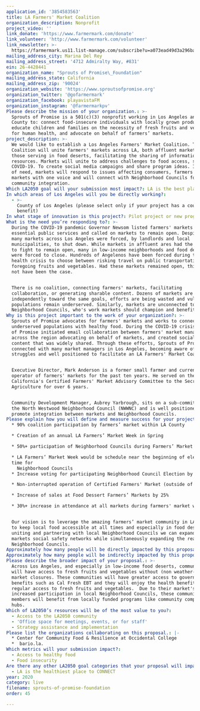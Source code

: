 ```yaml
---
application_id: '3854583563'
title: LA Farmers' Market Coalition
organization_description: Nonprofit
project_video: ''
link_donate: 'https://www.farmermark.com/donate'
link_volunteer: 'http://www.farmermark.com/volunteer'
link_newsletter: >-
  https://farmermark.us11.list-manage.com/subscribe?u=a073ead49d3a296bae9397304&id=da59a90966
mailing_address_city: Marina Del Rey
mailing_address_street: '4712 Admiralty Way, #831'
ein: 26-4428441
organization_name: "Sprouts of Promise\_Foundation"
mailing_address_state: California
mailing_address_zip: '90024'
organization_website: 'https://www.sproutsofpromise.org'
organization_twitter: '@gofarmermark'
organization_facebook: playavistaFM
organization_instagram: '@farmermarkpv'
Please describe the mission of your organization.: >-
  Sprouts of Promise is a 501(c)(3) nonprofit working in Los Angeles and Orange
  County to: connect food-insecure individuals with locally grown produce,
  educate children and families on the necessity of fresh fruits and vegetables
  for human health, and advocate on behalf of farmers’ markets. 
project_description: >-
  We would like to establish a Los Angeles Farmers' Market Coalition. This
  Coalition will unite farmers' markets across LA, both affluent markets and
  those serving in food deserts, facilitating the sharing of information and
  resources. Markets will unite to address challenges to food access, such as
  COVID-19. To create social media campaigns and share program ideas. In times
  of need, markets will respond to issues affecting consumers, farmers and
  markets with one voice and will connect with Neighborhood Councils for greater
  community integration.
Which LA2050 goal will your submission most impact?: LA is the best place to LIVE
In which areas of Los Angeles will you be directly working?:
  - >-
    County of Los Angeles (please select only if your project has a countywide
    benefit)
In what stage of innovation is this project?: Pilot project or new program (testing or implementing a new idea)
What is the need you’re responding to?: >-
  During the COVID-19 pandemic Governor Newsom listed farmers' markets as
  essential public services and called on markets to remain open. Despite this,
  many markets across Los Angeles were forced, by landlords and local
  municipalities, to shut down. While markets in affluent ares had the resources
  to fight to remain open, many in low-income neighborhoods and food deserts
  were forced to close. Hundreds of Angelenos have been forced during this
  health crisis to choose between risking travel on public transportation, or
  foregoing fruits and vegetables. Had these markets remained open, this would
  not have been the case. 


  There is no coalition, connecting farmers' markets, facilitating
  collaboration, or generating sharable content. Dozens of markets are working
  independently toward the same goals, efforts are being wasted and vulnerable
  populations remain underserved. Similarly, markets are unconnected to their
  Neighborhood Councils, who's work markets should champion and benefit from.
Why is this project important to the work of your organization?: >-
  Sprouts of Promise advocates for farmers' markets and works to connect
  underserved populations with healthy food. During the COVID-19 crisis, Sprouts
  of Promise initiated email collaboration between farmers' market managers
  across the region advocating on behalf of markets, and created social media
  content that was widely shared. Through these efforts, Sprouts of Promise
  connected with many market managers in Los Angeles, becoming aware of their
  struggles and well positioned to facilitate an LA Farmers' Market Coalition.


  Executive Director, Mark Anderson is a former small farmer and current
  operator of farmers' markets for the past ten years. He served on the State of
  California's Certified Farmers' Market Advisory Committee to the Secretary of
  Agriculture for over 6 years.


  Community Development Manager, Aubrey Yarbrough, sits on a sub-committee of
  the North Westwood Neighborhood Council (NWWNC) and is well positioned to
  promote integration between markets and Neighborhood Councils.
Please explain how you will define and measure success for your project.: >
  * 90% coalition participation by farmers’ market within LA County

  * Creation of an annual LA Farmers’ Market Week in Spring

  * 50%+ participation of Neighborhood Councils during Farmers’ Market Week

  * LA Farmers’ Market Week would be schedule near the beginning of election
  time for 
    Neighborhood Councils 
  * Increase voting for participating Neighborhood Council Election by 300%

  * Non-interrupted operation of Certified Farmers' Market (outside of weather)

  * Increase of sales at Food Dessert Farmers’ Markets by 25%

  * 30%+ increase in attendance at all markets during farmers' market week


  Our vision is to leverage the amazing farmers’ market community in LA County
  to keep local food accessible at all times and especially in food desserts. By
  uniting and partnering with local Neighborhood Councils we can expand farmers'
  markets social safety networks while simultaneously expanding the reach of
  Neighborhood Councils.
Approximately how many people will be directly impacted by this proposal?: '300'
Approximately how many people will be indirectly impacted by this proposal?: '10000'
Please describe the broader impact of your proposal.: >-
  Across Los Angeles, and especially in low-income food deserts, communities
  will have access to fresh fruits and vegetables without (non weather-related)
  market closures. These communities will have greater access to government
  benefits such as Cal Fresh EBT and they will enjoy the health benefits of
  regular access to fresh fruits and vegetables.  Due to their market's
  increased participation in local Neighborhood Councils, these community
  members will benefit from locally funded programs like community compost
  hubs. 
Which of LA2050’s resources will be of the most value to you?:
  - Access to the LA2050 community
  - 'Office space for meetings, events, or for staff'
  - Strategy assistance and implementation
Please list the organizations collaborating on this proposal.: |-
  * Center for Community Food & Resilience at Occidental College
  *  bario.la. 
Which metrics will your submission impact?:
  - Access to healthy food
  - Food insecurity
Are there any other LA2050 goal categories that your proposal will impact?:
  - LA is the healthiest place to CONNECT
year: 2020
category: live
filename: sprouts-of-promise-foundation
order: 45

---
```

